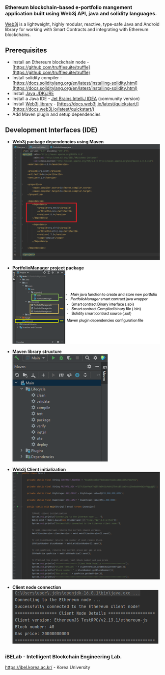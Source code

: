 
 ### Ethereum blockchain-based e-portfolio mangement application built using Web3j API, java and solidity languages.
 
  [Web3j](http://web3j.io/) is a lightweight, highly modular, reactive, type-safe Java and Android library for working with Smart Contracts and integrating with Ethereum blockchains.

 ## Prerequisites 

- Install an Ethereum blockchain node - [https://github.com/trufflesuite/truffle](https://github.com/trufflesuite/truffle)
- Install solidity compiler - [https://docs.soliditylang.org/en/latest/installing-solidity.html](https://docs.soliditylang.org/en/latest/installing-solidity.html)
- Install [Java JDK/JRE](https://docs.oracle.com/javase/10/install/installation-jdk-and-jre-microsoft-windows-platforms.htm#JSJIG-GUID-A7E27B90-A28D-4237-9383-A58B416071CA)
- Install a Java IDE - [Jet Brains IntelliJ IDEA](https://www.jetbrains.com/idea/download/other.html) (community version)
- Install [Web3j library](https://www.web3labs.com/web3j-sdk) - [https://docs.web3j.io/latest/quickstart/](https://docs.web3j.io/latest/quickstart/)
- Add Maven plugin and setup dependencies

## Development Interfaces (IDE)

- **Web3j package dependencies using Maven** <br>
 ![img|250x250](https://github.com/ibelab-ku/e-portfolio-manager-web3j-java/blob/main/assets/fig2.png)

- **PortfolioManager project package** <br>
![](https://github.com/ibelab-ku/e-portfolio-manager-web3j-java/blob/main/assets/fig1.png)

- **Maven library structure** <br>
![](https://github.com/ibelab-ku/e-portfolio-manager-web3j-java/blob/main/assets/fig3.png)                                                

- **Web3j Client initialization** <br>
![](https://github.com/ibelab-ku/e-portfolio-manager-web3j-java/blob/main/assets/fig4.png)  

- **Client node connection** <br>
![](https://github.com/ibelab-ku/e-portfolio-manager-web3j-java/blob/main/assets/fig5.png)  
 
 ##
 
 ### iBELab - Intelligent Blockchain Engineering Lab.
https://ibel.korea.ac.kr/ - Korea University

